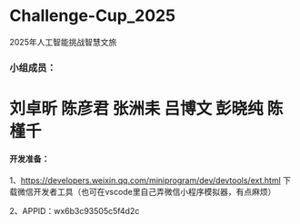 # Challenge-Cup_2025
2025年人工智能挑战智慧文旅
### 小组成员：

刘卓昕
陈彦君
张洲耒
吕博文
彭晓纯
陈槿千
======

#### 开发准备：
1、https://developers.weixin.qq.com/miniprogram/dev/devtools/ext.html 下载微信开发者工具（也可在vscode里自己弄微信小程序模拟器，有点麻烦）

2、APPID：wx6b3c93505c5f4d2c